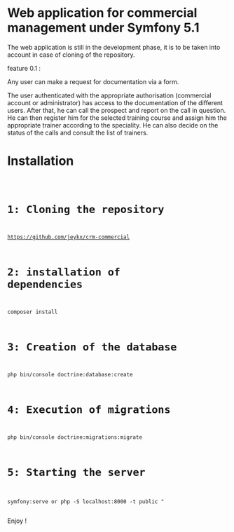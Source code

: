 <h1>Web application for commercial management under Symfony 5.1</h1>

The web application is still in the development phase, it is to be taken into account in case of cloning of the repository.

feature 0.1 :

Any user can make a request for documentation via a form.

The user authenticated with the appropriate authorisation (commercial account or administrator) has access to the documentation of the different users. After that, he can call the prospect and report on the call in question. He can then register him for the selected training course and assign him the appropriate trainer according to the speciality. He can also decide on the status of the calls and consult the list of trainers.


<h1>Installation</h1>
<pre>
<code>

# 1: Cloning the repository
https://github.com/jeykx/crm-commercial

# 2: installation of dependencies
composer install

# 3: Creation of the database
php bin/console doctrine:database:create

#  4: Execution of migrations
php bin/console doctrine:migrations:migrate

#  5: Starting the server
symfony:serve or php -S localhost:8000 -t public "
</code>
</pre>

Enjoy !

